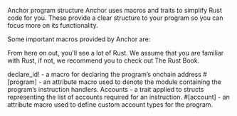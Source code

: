 Anchor program structure
Anchor uses macros and traits to simplify Rust code for you. These provide a clear structure to your program so you can focus more on its functionality.

Some important macros provided by Anchor are:

From here on out, you'll see a lot of Rust. We assume that you are familiar with Rust, if not, we recommend you to check out The Rust Book.

declare_id! - a macro for declaring the program’s onchain address
#[program] - an attribute macro used to denote the module containing the program’s instruction handlers.
Accounts - a trait applied to structs representing the list of accounts required for an instruction.
#[account] - an attribute macro used to define custom account types for the program.